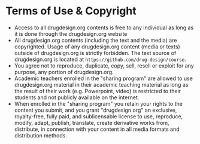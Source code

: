 # Terms of Use & Copyright

- Access to all drugdesign.org contents is free to any individual as long as it is done through the drugdesign.org website
- All drugdesign.org contents (including the text and the media) are copyrighted. Usage of any drugdesign.org content (media or texts) outside of drugdesign.org is strictly forbidden. The text source of drugdesign.org is located at `https://github.com/drug-design/course`.
- You agree not to reproduce, duplicate, copy, sell, resell or exploit for any purpose, any portion of drugdesign.org.
- Academic teachers enrolled in the "sharing program" are allowed to use drugdesign.org material in their academic teaching material as long as the result of their work (e.g. Powerpoint, video) is restricted to their students and not publicly available on the internet.
- When enrolled in the "sharing program" you retain your rights to the content you submit, and you grant "drugdesign.org" an exclusive, royalty-free, fully paid, and sublicensable license to use, reproduce, modify, adapt, publish, translate, create derivative works from, distribute, in connection with your content in all media formats and distribution methods.